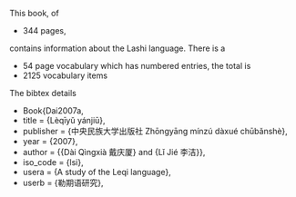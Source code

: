 This book, of 
* 344 pages, 

contains information about the Lashi language. 
There is a
* 54 page vocabulary 
which has numbered entries, the total is 
* 2125 vocabulary items

The bibtex details

* Book{Dai2007a,
* title     = {Lèqīyǔ yánjiū},
* publisher = {中央民族大学出版社 Zhōngyāng mínzú dàxué chūbǎnshè},
* year      = {2007},
* author    = {{Dài Qìngxià 戴庆厦} and {Lǐ Jié 李洁}},
* iso_code  = {lsi},
* usera     = {A study of the Leqi language},
* userb     = {勒期语研究},
